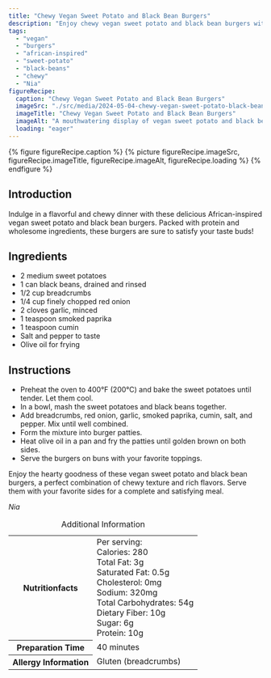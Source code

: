 ```yaml
---
title: "Chewy Vegan Sweet Potato and Black Bean Burgers"
description: "Enjoy chewy vegan sweet potato and black bean burgers with this easy recipe. Packed with flavor and protein, these African-inspired burgers are perfect for a satisfying dinner."
tags:
  - "vegan"
  - "burgers"
  - "african-inspired"
  - "sweet-potato"
  - "black-beans"
  - "chewy"
  - "Nia"
figureRecipe: 
  caption: "Chewy Vegan Sweet Potato and Black Bean Burgers"
  imageSrc: "./src/media/2024-05-04-chewy-vegan-sweet-potato-black-bean-burgers-1611.png"
  imageTitle: "Chewy Vegan Sweet Potato and Black Bean Burgers"
  imageAlt: "A mouthwatering display of vegan sweet potato and black bean burgers on a minimalist dinner table setting, showcasing their chewy and delicious textures."
  loading: "eager"
---
```


{% figure figureRecipe.caption %}
{% picture figureRecipe.imageSrc, figureRecipe.imageTitle, figureRecipe.imageAlt, figureRecipe.loading %}
{% endfigure %}

## Introduction

Indulge in a flavorful and chewy dinner with these delicious African-inspired vegan sweet potato and black bean burgers. Packed with protein and wholesome ingredients, these burgers are sure to satisfy your taste buds!

## Ingredients

- 2 medium sweet potatoes
- 1 can black beans, drained and rinsed
- 1/2 cup breadcrumbs
- 1/4 cup finely chopped red onion
- 2 cloves garlic, minced
- 1 teaspoon smoked paprika
- 1 teaspoon cumin
- Salt and pepper to taste
- Olive oil for frying

## Instructions

- Preheat the oven to 400°F (200°C) and bake the sweet potatoes until tender. Let them cool.
- In a bowl, mash the sweet potatoes and black beans together.
- Add breadcrumbs, red onion, garlic, smoked paprika, cumin, salt, and pepper. Mix until well combined.
- Form the mixture into burger patties.
- Heat olive oil in a pan and fry the patties until golden brown on both sides.
- Serve the burgers on buns with your favorite toppings.

Enjoy the hearty goodness of these vegan sweet potato and black bean burgers, a perfect combination of chewy texture and rich flavors. Serve them with your favorite sides for a complete and satisfying meal.

*Nia*

<table><caption class='sr-only'>Additional Information</caption><tr><th>Nutritionfacts</th><td>Per serving:<br />
Calories: 280<br />
Total Fat: 3g<br />
Saturated Fat: 0.5g<br />
Cholesterol: 0mg<br />
Sodium: 320mg<br />
Total Carbohydrates: 54g<br />
Dietary Fiber: 10g<br />
Sugar: 6g<br />
Protein: 10g&nbsp;</td></tr><tr><th>Preparation Time</th><td>40 minutes&nbsp;</td></tr><tr><th>Allergy Information</th><td>Gluten (breadcrumbs)&nbsp;</td></tr></table>

